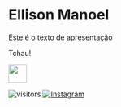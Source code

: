 <h1>Ellison Manoel</h1>

<p>Este é o texto de apresentação</p>

<p>Tchau!</p>

          
<img src="https://cdn.jsdelivr.net/gh/devicons/devicon@latest/icons/javascript/javascript-original.svg" width=36 height=36 />

![visitors](https://visitor-badge.laobi.icu/badge?page_id=madushadhanushka.madushadhanushka)
<a href="https://www.instagram.com/ellison.899/" target="_blank"><img src="https://img.shields.io/badge/Instagram-%23E4405F.svg?&style=flat-square&logo=instagram&logoColor=white" alt="Instagram"></a>